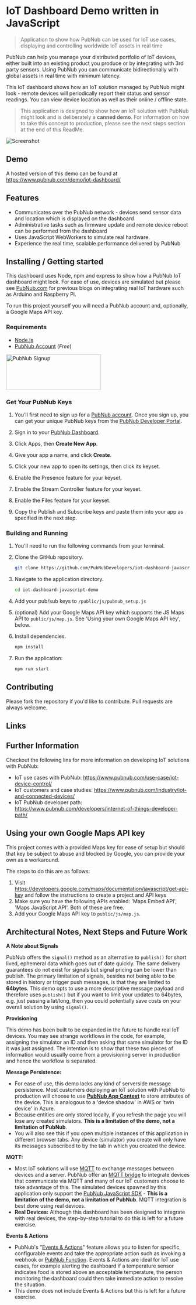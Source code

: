 # IoT Dashboard Demo written in JavaScript
> Application to show how PubNub can be used for IoT use cases, displaying and controlling worldwide IoT assets in real time

PubNub can help you manage your distributed portfolio of IoT devices, either built into an existing product you produce or by integrating with 3rd party sensors.  Using PubNub you can communicate bidirectionally with global assets in real time with minimum latency.

This IoT dashboard shows how an IoT solution managed by PubNub might look - remote devices will periodically report their status and sensor readings.  You can view device location as well as their online / offline state.

> This application is designed to show how an IoT solution with PubNub might look and is deliberately a **canned demo**.  For information on how to take this concept to production, please see the next steps section at the end of this ReadMe.  

![Screenshot](https://raw.githubusercontent.com/PubNubDevelopers/iot-dashboard-javascript-demo/main/media/screenshot_square.png)

## Demo

A hosted version of this demo can be found at https://www.pubnub.com/demo/iot-dashboard/

## Features

* Communicates over the PubNub network - devices send sensor data and location which is displayed on the dashboard
* Administrative tasks such as firmware update and remote device reboot can be performed from the dashboard 
* Uses JavaScript WebWorkers to simulate real hardware.
* Experience the real time, scalable performance delivered by PubNub

## Installing / Getting started

This dashboard uses Node, npm and express to show how a PubNub IoT dashboard might look.  For ease of use, devices are simulated but please see [PubNub.com](http://www.pubnub.com) for previous blogs on integrating real IoT hardware such as Arduino and Raspberry Pi.

To run this project yourself you will need a PubNub account and, optionally, a Google Maps API key.

### Requirements
- [Node.js](https://nodejs.org/en/)
- [PubNub Account](#pubnub-account) (*Free*)

<a href="https://dashboard.pubnub.com/signup">
	<img alt="PubNub Signup" src="https://i.imgur.com/og5DDjf.png" width=260 height=97/>
</a>


### Get Your PubNub Keys

1. You’ll first need to sign up for a [PubNub account](https://dashboard.pubnub.com/signup/). Once you sign up, you can get your unique PubNub keys from the [PubNub Developer Portal](https://admin.pubnub.com/).

1. Sign in to your [PubNub Dashboard](https://admin.pubnub.com/).

1. Click Apps, then **Create New App**.

1. Give your app a name, and click **Create**.

1. Click your new app to open its settings, then click its keyset.

1. Enable the Presence feature for your keyset.

1. Enable the Stream Controller feature for your keyset.

1. Enable the Files feature for your keyset.

1. Copy the Publish and Subscribe keys and paste them into your app as specified in the next step.

### Building and Running

1. You'll need to run the following commands from your terminal.

1. Clone the GitHub repository.

	```bash
	git clone https://github.com/PubNubDevelopers/iot-dashboard-javascript-demo.git
	```
1. Navigate to the application directory.

	```bash
	cd iot-dashboard-javascript-demo
	```

1. Add your pub/sub keys to `/public/js/pubnub_setup.js`

1. (optional) Add your Google Maps API key which supports the JS Maps API to `public/js/map.js`.  See 'Using your own Google Maps API key', below.

1. Install dependencies.

	```bash
	npm install
	```

1. Run the application: 

	```bash
	npm run start
	```

## Contributing
Please fork the repository if you'd like to contribute. Pull requests are always welcome. 

## Links


## Further Information

Checkout the following lins for more information on developing IoT solutions with PubNub:

- IoT use cases with PubNub: https://www.pubnub.com/use-case/iot-device-control/
- IoT customers and case studies: https://www.pubnub.com/industry/iot-and-connected-devices/
- IoT PubNub developer path: https://www.pubnub.com/developers/internet-of-things-developer-path/

## Using your own Google Maps API key

This project comes with a provided Maps key for ease of setup but should that key be subject to abuse and blocked by Google, you can provide your own as a workaround.

The steps to do this are as follows:

1. Visit https://developers.google.com/maps/documentation/javascript/get-api-key and follow the instructions to create a project and API keys
1. Make sure you have the following APIs enabled: 'Maps Embed API', 'Maps JavaScript API'.  Both of these are free.
1. Add your Google Maps API key to `public/js/map.js`.

## Architectural Notes, Next Steps and Future Work

**A Note about Signals**

PubNub offers the `signal()` method as an alternative to `publish()` for short lived, ephemeral data which goes out of date quickly.  The same delivery guarantees do not exist for signals but signal pricing can be lower than publish.  The primary limitation of signals, besides not being able to be stored in history or trigger push messages, is that they are limited to **64bytes**.  This demo opts to use a more descriptive message payload and therefore uses `publish()` but if you want to limit your updates to 64bytes, e.g. just passing a lat/long, then you could potentially save costs on your overall solution by using `signal()`.

**Provisioning**

This demo has been built to be expanded in the future to handle real IoT devices.  You may see strange workflows in the code, for example, assigning the simulator an ID and then asking that same simulator for the ID it was just assigned.  The intention is to show that these two pieces of information would usually come from a provisioning server in production and hence the workflow is separated.


**Message Persistence:**

- For ease of use, this demo lacks any kind of serverside message persistence.  Most customers deploying an IoT solution with PubNub to production will choose to use **[PubNub App Context](https://www.pubnub.com/docs/sdks/javascript/api-reference/objects)** to store attributes of the device.  This is analogous to a 'device shadow' in AWS or 'twin device' in Azure.
- Because entities are only stored locally, if you refresh the page you will lose any created simulators.  **This is a limitation of the demo, not a limitation of PubNub**.
- You will also see this if you open multiple instances of this application in different browser tabs.  Any device (simulator) you create will only have its messages subscribed to by the tab in which you created the device.

**MQTT:**

- Most IoT solutions will use [MQTT](https://www.pubnub.com/learn/glossary/mqtt/) to exchange messages between devices and a server.  PubNub offer an [MQTT bridge](https://www.pubnub.com/docs/sdks/mqtt-pubnub-bridge) to integrate devices that communicate via MQTT and many of our IoT customers choose to take advantage of this.  The simulated devices spawned by this application only support the [PubNub JavaScript SDK](https://www.pubnub.com/docs/sdks/javascript) - **This is a limitation of the demo, not a limitation of PubNub**.  MQTT integration is best done using real devices.
- **Real Devices:** Although this dashboard has been designed to integrate with real devices, the step-by-step tutorial to do this is left for a future exercise.

**Events &amp; Actions**

- PubNub's "[Events &amp; Actions](https://www.pubnub.com/docs/functions/events-and-actions)" feature allows you to listen for specific, configurable events and take the appropriate action such as invoking a webhook or [PubNub Function](https://www.pubnub.com/docs/functions/overview).  Events &amp; Actions are ideal for IoT use cases, for example alerting the dashboard if a temperature sensor indicates food is stored above an acceptable temperature, the person monitoring the dashboard could then take immediate action to resolve the situation.
- This demo does not include Events &amp; Actions but this is left for a future exercise.
